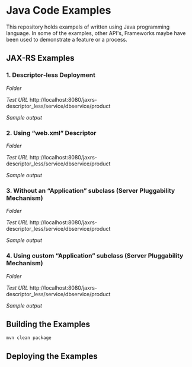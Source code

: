# Java Code Examples

This repository holds exampels of written using Java programming language. In some of the examples, other API's, Frameworks maybe have been used to demonstrate a feature or a process.

## JAX-RS Examples
### 1. Descriptor-less Deployment
*Folder*


*Test URL*
http://localhost:8080/jaxrs-descriptor_less/service/dbservice/product

*Sample output*


### 2. Using “web.xml” Descriptor
*Folder*

*Test URL*
http://localhost:8080/jaxrs-descriptor_less/service/dbservice/product

*Sample output*


### 3. Without an “Application” subclass (Server Pluggability Mechanism)
*Folder*


*Test URL*
http://localhost:8080/jaxrs-descriptor_less/service/dbservice/product

*Sample output*


### 4. Using custom “Application” subclass (Server Pluggability Mechanism)
*Folder*

*Test URL*
http://localhost:8080/jaxrs-descriptor_less/service/dbservice/product

*Sample output*

## Building the Examples

`mvn clean package`


## Deploying the  Examples


